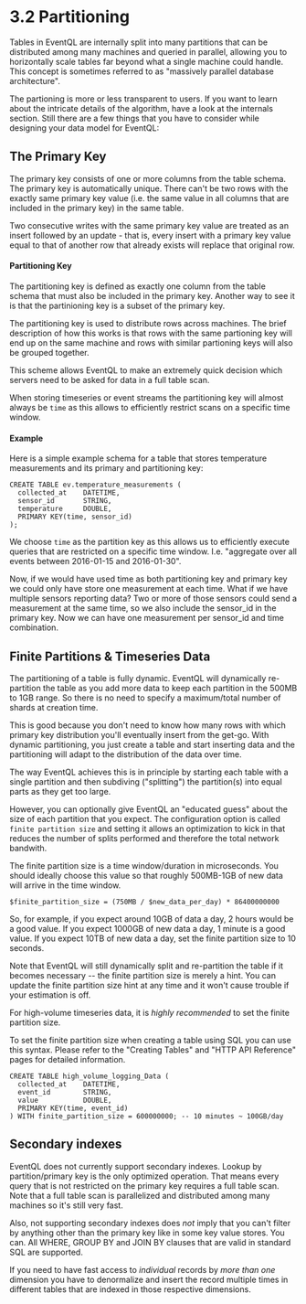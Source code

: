 3.2 Partitioning
================

Tables in EventQL are internally split into many partitions that can be distributed
among many machines and queried in parallel, allowing you to horizontally scale
tables far beyond what a single machine could handle. This concept is sometimes referred
to as "massively parallel database architecture".

The partioning is more or less transparent to users. If you want to learn about the
intricate details of the algorithm, have a look at the internals section.
Still there are a few things that you have to consider while designing your data
model for EventQL:

## The Primary Key

The primary key consists of one or more columns from the table schema. The primary
key is automatically unique. There can't be two rows with the exactly same
primary key value (i.e. the same value in all columns that are included in the 
primary key) in the same table.

Two consecutive writes with the same primary key value are treated as an insert
followed by an update - that is, every insert with a primary key value equal to
that of another row that already exists will replace that original row.

#### Partitioning Key

The partitioning key is defined as exactly one column from the table schema that must
also be included in the primary key. Another way to see it is that the partinioning
key is a subset of the primary key.

The partitioning key is used to distribute rows across machines. The brief description
of how this works is that rows with the same partioning key will end up on the
same machine and rows with similar partioning keys will also be grouped together.

This scheme allows EventQL to make an extremely quick decision which servers
need to be asked for data in a full table scan.

When storing timeseries or event streams the partitioning key will almost always
be `time` as this allows to efficiently restrict scans on a specific time window.

#### Example

Here is a simple example schema for a table that stores temperature measurements
and its primary and partitioning key:

    CREATE TABLE ev.temperature_measurements (
      collected_at    DATETIME,
      sensor_id       STRING,
      temperature     DOUBLE,
      PRIMARY KEY(time, sensor_id)
    );

We choose `time` as the partition key as this allows us to efficiently execute
queries that are restricted on a specific time window. I.e. "aggregate over all
events between 2016-01-15 and 2016-01-30".

Now, if we would have used time as both partitioning key and primary key we
could only have store one measurement at each time. What if we have multiple
sensors reporting data? Two or more of those sensors could send a measurement
at the same time, so we also include the sensor_id in the primary key. Now we
can have one measurement per sensor_id and time combination.


## Finite Partitions & Timeseries Data

The partitioning of a table is fully dynamic. EventQL will dynamically
re-partition the table as you add more data to keep each partition in the 500MB
to 1GB range. So there is no need to specify a maximum/total number of shards at
creation time.

This is good because you don't need to know how many rows with which
primary key distribution you'll eventually insert from the get-go. With
dynamic partitioning, you just create a table and start inserting data and the
partitioning will adapt to the distribution of the data over time.

The way EventQL achieves this is in principle by starting each table with
a single partition and then subdiving ("splitting") the partition(s) into equal
parts as they get too large.

However, you can optionally give EventQL an "educated guess" about the size
of each partition that you expect. The configuration option is called
`finite partition size` and setting it allows an optimization to kick in that
reduces the number of splits performed and therefore the total network bandwith.

The finite partition size is a time window/duration in microseconds. You should
ideally choose this value so that roughly 500MB-1GB of new data will arrive in
the time window.

    $finite_partition_size = (750MB / $new_data_per_day) * 86400000000

So, for example, if you expect around 10GB of data a day, 2 hours would be a
good value. If you expect 1000GB of new data a day, 1 minute is a good value.
If you expect 10TB of new data a day, set the finite partition size to 10
seconds.

Note that EventQL will still dynamically split and re-partition the table if it
becomes necessary -- the finite partition size is merely a hint. You can update
the finite partition size hint at any time and it won't cause trouble if your
estimation is off.

For high-volume timeseries data, it is _highly recommended_ to set the finite
partition size.

To set the finite partition size when creating a table using SQL you can use
this syntax. Please refer to the "Creating Tables" and "HTTP API Reference"
pages for detailed information.

    CREATE TABLE high_volume_logging_Data (
      collected_at    DATETIME,
      event_id        STRING,
      value           DOUBLE,
      PRIMARY KEY(time, event_id)
    ) WITH finite_partition_size = 600000000; -- 10 minutes ~ 100GB/day

## Secondary indexes

EventQL does not currently support secondary indexes. Lookup by partition/primary
key is the only optimized operation. That means every query that is not restricted
on the primary key requires a full table scan. Note that a full table scan is
parallelized and distributed among many machines so it's still very fast.

Also, not supporting secondary indexes does _not_ imply that you can't filter by
anything other than the primary key like in some key value stores. You can. All
WHERE, GROUP BY and JOIN BY clauses that are valid in standard SQL are supported.

If you need to have fast access to _individual_ records by _more than one_ dimension
you have to denormalize and insert the record multiple times in different tables
that are indexed in those respective dimensions.

